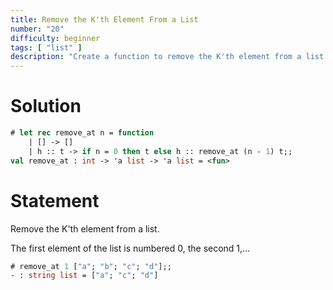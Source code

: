 ```yaml
---
title: Remove the K'th Element From a List
number: "20"
difficulty: beginner
tags: [ "list" ]
description: "Create a function to remove the K'th element from a list (0-based index)."
---
```


# Solution

```ocaml
# let rec remove_at n = function
    | [] -> []
    | h :: t -> if n = 0 then t else h :: remove_at (n - 1) t;;
val remove_at : int -> 'a list -> 'a list = <fun>
```

# Statement

Remove the K'th element from a list.

The first element of the list is numbered 0, the second 1,...

```ocaml
# remove_at 1 ["a"; "b"; "c"; "d"];;
- : string list = ["a"; "c"; "d"]
```
